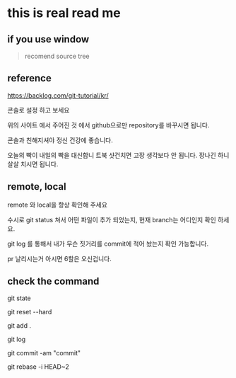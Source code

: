 # this is real read me

## if you use window

> recomend source tree

## reference

https://backlog.com/git-tutorial/kr/ 

콘솔로 설정 하고 보세요

위의 사이트 에서 주어진 것 에서 github으로만 repository를 바꾸시면 됩니다.

콘솔과 친해지셔야 정신 건강에 좋습니다.

오늘의 빡이 내일의 빡을 대신합니
트북 샷건치면 고장 생각보다 안 됩니다.
장나긴 하니 살살 치시면 됩니다.
## remote, local

remote 와 local을 항상 확인해 주세요

수시로 git status 쳐서 어떤 파일이 추가 되었는지, 현재 branch는 어디인지 확인 하세요.

git log
를 통해서 내가 무슨 짓거리를 commit에 적어 놨는지 확인 가능합니다.

pr 날리시는거 아시면 6할은 오신겁니다.

## check the command

git state

git reset --hard

git add .

git log

git commit -am "commit"

git rebase -i HEAD~2

